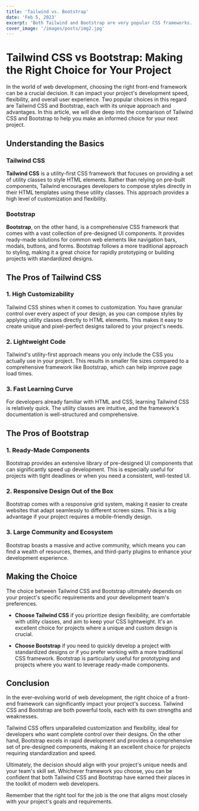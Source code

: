 ```yaml
---
title: 'Tailwind vs. Bootstrap'
date: 'Feb 5, 2023'
excerpt: 'Both Tailwind and Bootstrap are very popular CSS frameworks. In this article, we will compare them'
cover_image: '/images/posts/img2.jpg'
---
```


# Tailwind CSS vs Bootstrap: Making the Right Choice for Your Project

In the world of web development, choosing the right front-end framework can be a crucial decision. It can impact your project's development speed, flexibility, and overall user experience. Two popular choices in this regard are Tailwind CSS and Bootstrap, each with its unique approach and advantages. In this article, we will dive deep into the comparison of Tailwind CSS and Bootstrap to help you make an informed choice for your next project.

## Understanding the Basics

### Tailwind CSS

**Tailwind CSS** is a utility-first CSS framework that focuses on providing a set of utility classes to style HTML elements. Rather than relying on pre-built components, Tailwind encourages developers to compose styles directly in their HTML templates using these utility classes. This approach provides a high level of customization and flexibility.

### Bootstrap

**Bootstrap**, on the other hand, is a comprehensive CSS framework that comes with a vast collection of pre-designed UI components. It provides ready-made solutions for common web elements like navigation bars, modals, buttons, and forms. Bootstrap follows a more traditional approach to styling, making it a great choice for rapidly prototyping or building projects with standardized designs.

## The Pros of Tailwind CSS

### 1. **High Customizability**

Tailwind CSS shines when it comes to customization. You have granular control over every aspect of your design, as you can compose styles by applying utility classes directly to HTML elements. This makes it easy to create unique and pixel-perfect designs tailored to your project's needs.

### 2. **Lightweight Code**

Tailwind's utility-first approach means you only include the CSS you actually use in your project. This results in smaller file sizes compared to a comprehensive framework like Bootstrap, which can help improve page load times.

### 3. **Fast Learning Curve**

For developers already familiar with HTML and CSS, learning Tailwind CSS is relatively quick. The utility classes are intuitive, and the framework's documentation is well-structured and comprehensive.

## The Pros of Bootstrap

### 1. **Ready-Made Components**

Bootstrap provides an extensive library of pre-designed UI components that can significantly speed up development. This is especially useful for projects with tight deadlines or when you need a consistent, well-tested UI.

### 2. **Responsive Design Out of the Box**

Bootstrap comes with a responsive grid system, making it easier to create websites that adapt seamlessly to different screen sizes. This is a big advantage if your project requires a mobile-friendly design.

### 3. **Large Community and Ecosystem**

Bootstrap boasts a massive and active community, which means you can find a wealth of resources, themes, and third-party plugins to enhance your development experience.

## Making the Choice

The choice between Tailwind CSS and Bootstrap ultimately depends on your project's specific requirements and your development team's preferences.

- **Choose Tailwind CSS** if you prioritize design flexibility, are comfortable with utility classes, and aim to keep your CSS lightweight. It's an excellent choice for projects where a unique and custom design is crucial.

- **Choose Bootstrap** if you need to quickly develop a project with standardized designs or if you prefer working with a more traditional CSS framework. Bootstrap is particularly useful for prototyping and projects where you want to leverage ready-made components.

## Conclusion

In the ever-evolving world of web development, the right choice of a front-end framework can significantly impact your project's success. Tailwind CSS and Bootstrap are both powerful tools, each with its own strengths and weaknesses.

Tailwind CSS offers unparalleled customization and flexibility, ideal for developers who want complete control over their designs. On the other hand, Bootstrap excels in rapid development and provides a comprehensive set of pre-designed components, making it an excellent choice for projects requiring standardization and speed.

Ultimately, the decision should align with your project's unique needs and your team's skill set. Whichever framework you choose, you can be confident that both Tailwind CSS and Bootstrap have earned their places in the toolkit of modern web developers.

Remember that the right tool for the job is the one that aligns most closely with your project's goals and requirements.
